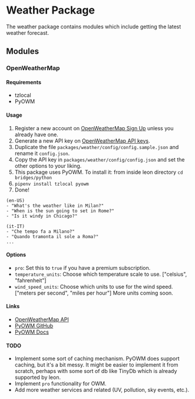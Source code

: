 # Weather Package

The weather package contains modules which include getting the latest weather forecast.

## Modules

### OpenWeatherMap

#### Requirements
- tzlocal
- PyOWM

#### Usage

1. Register a new account on [OpenWeatherMap Sign Up](https://openweathermap.org/sign_up) unless you already have one.
2. Generate a new API key on [OpenWeatherMap API keys](https://home.openweathermap.org/api_keys).
3. Duplicate the file `packages/weather/config/config.sample.json` and rename it `config.json`.
4. Copy the API key in `packages/weather/config/config.json` and set the other options to your liking.
5. This package uses PyOWM. To install it: from inside leon directory `cd bridges/python`
6. `pipenv install tzlocal pyowm`
7. Done!

```
(en-US)
- "What's the weather like in Milan?"
- "When is the sun going to set in Rome?"
- "Is it windy in Chicago?"

(it-IT)
- "Che tempo fa a Milano?"
- "Quando tramonta il sole a Roma?"
...
```

#### Options
- `pro`: Set this to `true` if you have a premium subscription.
- `temperature_units`: Choose which temperature scale to use. ["celsius", "fahrenheit"]
- `wind_speed_units`: Choose which units to use for the wind speed. ["meters per second", "miles per hour"] More units coming soon.

#### Links

- [OpenWeatherMap API](https://developers.google.com/youtube/v3/getting-started)
- [PyOWM GitHub](https://github.com/csparpa/pyowm)
- [PyOWM Docs](https://pyowm.readthedocs.io/en/latest/)

#### TODO
- Implement some sort of caching mechanism. PyOWM does support caching, but it's a bit messy. It might be easier to implement it from scratch, perhaps with some sort of db like TinyDb which is already supported by leon.
- Implement `pro` functionality for OWM.
- Add more weather services and related (UV, pollution, sky events, etc.).
